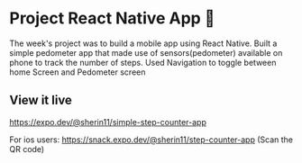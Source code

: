 # Project React Native App 📱

The week's project was to build a mobile app using React Native. 
Built a simple pedometer app that made use of sensors(pedometer) available on phone to track the number of steps. Used Navigation to toggle between home Screen and Pedometer screen 

## View it live

https://expo.dev/@sherin11/simple-step-counter-app

For ios users: https://snack.expo.dev/@sherin11/step-counter-app (Scan the QR code)
